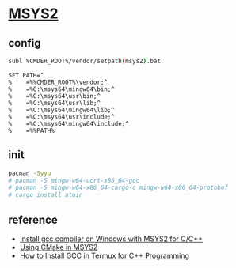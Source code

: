 # [MSYS2](https://www.msys2.org/)

## config

```sh
subl %CMDER_ROOT%/vendor/setpath(msys2).bat
```

```batch
SET PATH=^
%    =%%CMDER_ROOT%\vendor;^
%    =%C:\msys64\mingw64\bin;^
%    =%C:\msys64\usr\bin;^
%    =%C:\msys64\usr\lib;^
%    =%C:\msys64\mingw64\lib;^
%    =%C:\msys64\usr\include;^
%    =%C:\msys64\mingw64\include;^
%    =%%PATH%
```

## init

```sh
pacman -Syyu
# pacman -S mingw-w64-ucrt-x86_64-gcc
# pacman -S mingw-w64-x86_64-cargo-c mingw-w64-x86_64-protobuf
# cargo install atuin
```

## reference

- [Install gcc compiler on Windows with MSYS2 for C/C++](https://www.devdungeon.com/content/install-gcc-compiler-windows-msys2-cc)
- [Using CMake in MSYS2](https://www.msys2.org/docs/cmake/)
- [How to Install GCC in Termux for C++ Programming](https://www.samgalope.dev/2024/09/03/how-to-install-gcc-in-termux-for-c-programming/)
